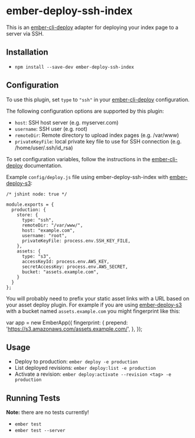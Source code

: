 # ember-deploy-ssh-index

This is an [ember-cli-deploy][] adapter for deploying your index page to a server via SSH.

## Installation

* `npm install --save-dev ember-deploy-ssh-index`

## Configuration

To use this plugin, set `type` to `"ssh"` in your [ember-cli-deploy][] configuration.

The following configuration options are supported by this plugin:

- `host`: SSH host server (e.g. myserver.com)
- `username`: SSH user (e.g. root)
- `remoteDir`: Remote directory to upload index pages (e.g. /var/www)
- `privateKeyFile`: local private key file to use for SSH connection (e.g. /home/user/.ssh/id_rsa)

To set configuration variables, follow the instructions in the [ember-cli-deploy][] documentation.

Example `config/deploy.js` file using ember-deploy-ssh-index with [ember-deploy-s3][]:

```
/* jshint node: true */

module.exports = {
  production: {
    store: {
      type: "ssh",
      remoteDir: "/var/www/",
      host: "example.com",
      username: "root",
      privateKeyFile: process.env.SSH_KEY_FILE,
    },
    assets: {
      type: "s3",
      accessKeyId: process.env.AWS_KEY,
      secretAccessKey: process.env.AWS_SECRET,
      bucket: "assets.example.com",
    }
  }
};
```

You will probably need to prefix your static asset links with a URL based on your asset deploy plugin.  For example if you are using [ember-deploy-s3][] with a bucket named `assets.example.com` you might fingerprint like this:

var app = new EmberApp({
  fingerprint: {
    prepend: 'https://s3.amazonaws.com/assets.example.com/',
  },
});


## Usage

* Deploy to production: `ember deploy -e production`
* List deployed revisions: `ember deploy:list -e production`
* Activate a revision: `ember deploy:activate --revision <tag> -e production`

## Running Tests

**Note:** there are no tests currently!

* `ember test`
* `ember test --server`

[ember-cli-deploy]: https://github.com/ember-cli/ember-cli-deploy
[ember-deploy-s3]: https://github.com/LevelbossMike/ember-deploy-s3
